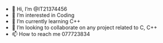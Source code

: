 - 👋 Hi, I’m @IT21374456
- 👀 I’m interested in Coding
- 🌱 I’m currently learning C++
- 💞️ I’m looking to collaborate on any project related to C, C++
- 📫 How to reach me 077723834
